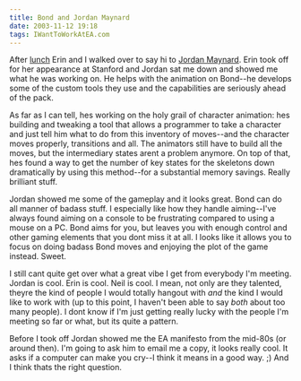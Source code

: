 ```yaml
---
title: Bond and Jordan Maynard
date: 2003-11-12 19:18
tags: IWantToWorkAtEA.com
---
```

After [lunch][1] Erin and I walked over to say hi to [Jordan Maynard][2]. Erin took off for her appearance at Stanford and Jordan sat me down and showed me what he was working on. He helps with the animation on Bond--he develops some of the custom tools they use and the capabilities are seriously ahead of the pack.

As far as I can tell, hes working on the holy grail of character animation: hes building and tweaking a tool that allows a programmer to take a character and just tell him what to do from this inventory of moves--and the character moves properly, transitions and all. The animators still have to build all the moves, but the intermediary states arent a problem anymore. On top of that, hes found a way to get the number of key states for the skeletons down dramatically by using this method--for a substantial memory savings. Really brilliant stuff.

Jordan showed me some of the gameplay and it looks great. Bond can do all manner of badass stuff. I especially like how they handle aiming--I've always found aiming on a console to be frustrating compared to using a mouse on a PC. Bond aims for you, but leaves you with enough control and other gaming elements that you dont miss it at all. I looks like it allows you to focus on doing badass Bond moves and enjoying the plot of the game instead. Sweet.

I still cant quite get over what a great vibe I get from everybody I'm meeting. Jordan is cool. Erin is cool. Neil is cool. I mean, not only are they talented, theyre the kind of people I would totally hangout with *and* the kind I would like to work with (up to this point, I haven't been able to say *both* about too many people). I dont know if I'm just getting really lucky with the people I'm meeting so far or what, but its quite a pattern.

Before I took off Jordan showed me the EA manifesto from the mid-80s (or around then). I'm going to ask him to email me a copy, it looks really cool. It asks if a computer can make you cry--I think it means in a good way. ;) And I think thats the right question.

 [1]: /lunch-with-erin-turner.html
 [2]: /reinforcements.html


